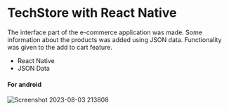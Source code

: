 # TechStore with React Native
<p> The interface part of the e-commerce application was made. Some information about the products was added using JSON data. Functionality was given to the add to cart feature. </p>

<ul>

  <li> React Native </li>
  <li> JSON Data </li>
</ul>


<h4> For android </h4>



![Screenshot 2023-08-03 213808](https://github.com/edakaraman/tech_store/assets/95571155/6ddc9bcf-f787-4310-8f9c-68740bb47fd1)
